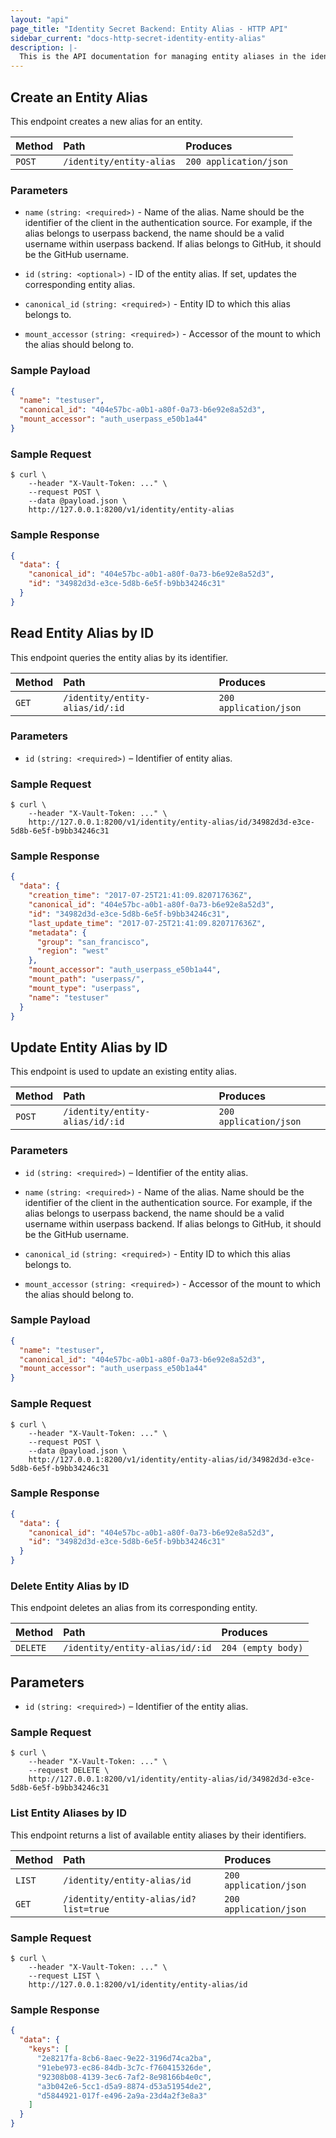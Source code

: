 ```yaml
---
layout: "api"
page_title: "Identity Secret Backend: Entity Alias - HTTP API"
sidebar_current: "docs-http-secret-identity-entity-alias"
description: |-
  This is the API documentation for managing entity aliases in the identity store.
---
```


## Create an Entity Alias

This endpoint creates a new alias for an entity.

| Method   | Path                       | Produces               |
| :------- | :------------------------- | :----------------------|
| `POST`   | `/identity/entity-alias`   | `200 application/json` |

### Parameters

- `name` `(string: <required>)` - Name of the alias. Name should be the identifier
  of the client in the authentication source. For example, if the alias belongs
  to userpass backend, the name should be a valid username within userpass
  backend. If alias belongs to GitHub, it should be the GitHub username.

- `id` `(string: <optional>)` - ID of the entity alias. If set, updates the
  corresponding entity alias.

- `canonical_id` `(string: <required>)` - Entity ID to which this alias belongs to.

- `mount_accessor` `(string: <required>)` - Accessor of the mount to which the
  alias should belong to.

### Sample Payload

```json
{
  "name": "testuser",
  "canonical_id": "404e57bc-a0b1-a80f-0a73-b6e92e8a52d3",
  "mount_accessor": "auth_userpass_e50b1a44"
}
```

### Sample Request

```
$ curl \
    --header "X-Vault-Token: ..." \
    --request POST \
    --data @payload.json \
    http://127.0.0.1:8200/v1/identity/entity-alias
```

### Sample Response

```json
{
  "data": {
    "canonical_id": "404e57bc-a0b1-a80f-0a73-b6e92e8a52d3",
    "id": "34982d3d-e3ce-5d8b-6e5f-b9bb34246c31"
  }
}
```

## Read Entity Alias by ID

This endpoint queries the entity alias by its identifier.

| Method   | Path                             | Produces               |
| :------- | :------------------------------- | :--------------------- |
| `GET`    | `/identity/entity-alias/id/:id`  | `200 application/json` |

### Parameters

- `id` `(string: <required>)` – Identifier of entity alias.

### Sample Request

```
$ curl \
    --header "X-Vault-Token: ..." \
    http://127.0.0.1:8200/v1/identity/entity-alias/id/34982d3d-e3ce-5d8b-6e5f-b9bb34246c31
```

### Sample Response

```json
{
  "data": {
    "creation_time": "2017-07-25T21:41:09.820717636Z",
    "canonical_id": "404e57bc-a0b1-a80f-0a73-b6e92e8a52d3",
    "id": "34982d3d-e3ce-5d8b-6e5f-b9bb34246c31",
    "last_update_time": "2017-07-25T21:41:09.820717636Z",
    "metadata": {
      "group": "san_francisco",
      "region": "west"
    },
    "mount_accessor": "auth_userpass_e50b1a44",
    "mount_path": "userpass/",
    "mount_type": "userpass",
    "name": "testuser"
  }
}
```

## Update Entity Alias by ID

This endpoint is used to update an existing entity alias.

| Method   | Path                              | Produces               |
| :------- | :-------------------------------- | :--------------------- |
| `POST`    | `/identity/entity-alias/id/:id`  | `200 application/json` |

### Parameters

- `id` `(string: <required>)` – Identifier of the entity alias.

- `name` `(string: <required>)` - Name of the alias. Name should be the identifier
  of the client in the authentication source. For example, if the alias belongs
  to userpass backend, the name should be a valid username within userpass
  backend. If alias belongs to GitHub, it should be the GitHub username.

- `canonical_id` `(string: <required>)` - Entity ID to which this alias belongs to.

- `mount_accessor` `(string: <required>)` - Accessor of the mount to which the
  alias should belong to.

### Sample Payload

```json
{
  "name": "testuser",
  "canonical_id": "404e57bc-a0b1-a80f-0a73-b6e92e8a52d3",
  "mount_accessor": "auth_userpass_e50b1a44"
}
```

### Sample Request

```
$ curl \
    --header "X-Vault-Token: ..." \
    --request POST \
    --data @payload.json \
    http://127.0.0.1:8200/v1/identity/entity-alias/id/34982d3d-e3ce-5d8b-6e5f-b9bb34246c31
```

### Sample Response

```json
{
  "data": {
    "canonical_id": "404e57bc-a0b1-a80f-0a73-b6e92e8a52d3",
    "id": "34982d3d-e3ce-5d8b-6e5f-b9bb34246c31"
  }
}
```

### Delete Entity Alias by ID

This endpoint deletes an alias from its corresponding entity.

| Method     | Path                             | Produces               |
| :--------- | :------------------------------- | :----------------------|
| `DELETE`   | `/identity/entity-alias/id/:id`  | `204 (empty body)`     |

## Parameters

- `id` `(string: <required>)` – Identifier of the entity alias.

### Sample Request

```
$ curl \
    --header "X-Vault-Token: ..." \
    --request DELETE \
    http://127.0.0.1:8200/v1/identity/entity-alias/id/34982d3d-e3ce-5d8b-6e5f-b9bb34246c31
```

### List Entity Aliases by ID

This endpoint returns a list of available entity aliases by their identifiers.

| Method   | Path                                  | Produces               |
| :------- | :------------------------------------ | :--------------------- |
| `LIST`   | `/identity/entity-alias/id`           | `200 application/json` |
| `GET`    | `/identity/entity-alias/id?list=true` | `200 application/json` |

### Sample Request

```
$ curl \
    --header "X-Vault-Token: ..." \
    --request LIST \
    http://127.0.0.1:8200/v1/identity/entity-alias/id
```

### Sample Response

```json
{
  "data": {
    "keys": [
      "2e8217fa-8cb6-8aec-9e22-3196d74ca2ba",
      "91ebe973-ec86-84db-3c7c-f760415326de",
      "92308b08-4139-3ec6-7af2-8e98166b4e0c",
      "a3b042e6-5cc1-d5a9-8874-d53a51954de2",
      "d5844921-017f-e496-2a9a-23d4a2f3e8a3"
    ]
  }
}
```

